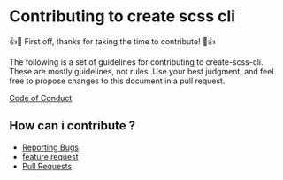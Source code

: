 # Contributing to create scss cli

:+1::tada: First off, thanks for taking the time to contribute! :tada::+1:

The following is a set of guidelines for contributing to create-scss-cli. These are mostly guidelines, not rules. Use your best judgment, and feel free to propose changes to this document in a pull request.

[Code of Conduct](https://github.com/maximedaraize/create-scss-cli/blob/main/CODE_OF_CONDUCT.md)

## How can i contribute ? 
  * [Reporting Bugs](https://github.com/maximedaraize/create-scss-cli/blob/main/.github/ISSUE_TEMPLATE/bug_report.md)
  * [feature request](https://github.com/maximedaraize/create-scss-cli/blob/main/.github/ISSUE_TEMPLATE/feature_request.md)
  * [Pull Requests](https://github.com/maximedaraize/create-scss-cli/blob/main/.github/pull_request_template.md)

